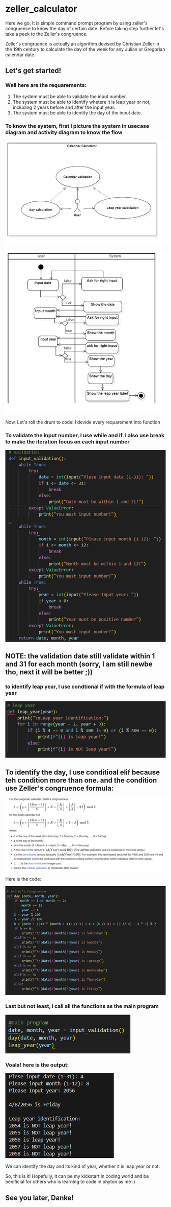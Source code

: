# zeller_calculator
Here we go, It is simple command prompt program by using zeller's congruence to know the day of certain date.
Before taking step further let's take a peek to the Zeller's congruence.

Zeller's congruence is actually an algorithm devised by Christian Zeller in the 19th century to calculate the day of the week for any Julian or Gregorian calendar date.

## Let's get started!

### Well here are the requarements:
1. The system must be able to validate the input number.
2. The system must be able to identify whetere it is leap year or not, including 2 years before and after the input year.
3. The system must be able to identify the day of the input date.
   
### To know the system, first I picture the system in usecase diagram and activity diagram to know the flow

![usecase diagram](https://github.com/Agus-Iskandar-D/zeller_calculator/blob/main/Usecase%20diagram.png)

![activity diagram](https://github.com/Agus-Iskandar-D/zeller_calculator/blob/main/Activity%20diagram%20fix.png)

Now, Let's roll the drum to code!
I devide every requarement into function

### To validate the input number, I use while and if. I also use break to make the iteration focus on each input number

![input_validation](https://github.com/Agus-Iskandar-D/zeller_calculator/blob/main/input%20validation.png)

## NOTE: the validation date still validate within 1 and 31 for each month (sorry, I am still newbe tho, next it will be better ;))

### to identify leap year, I use condtional if with the formula of leap year 

![leap year](https://github.com/Agus-Iskandar-D/zeller_calculator/blob/main/leap%20year.png)

## To identify the day, I use conditioal elif because teh condition more than one. and the condition use Zeller's congruence formula:

![zeller's](https://github.com/Agus-Iskandar-D/zeller_calculator/blob/main/zeller's.png)

Here is the code:

![Zeller](https://github.com/Agus-Iskandar-D/zeller_calculator/blob/main/zeller's%20congruense.png)

### Last but not least, I call all the functions as the main program

![progam](https://github.com/Agus-Iskandar-D/zeller_calculator/blob/main/main%20program.png)

### Voala! here is the output:

![output](https://github.com/Agus-Iskandar-D/zeller_calculator/blob/main/output.png)

We can identify the day and its kind of year, whether it is leap year or not. 

So, this is it! Hopefully, it can be my kickstart in coding world and be benificial for others who is learning to code in phyton as me :)

## See you later, Danke!
